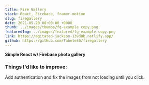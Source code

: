 ```yaml
---
title: Fire Gallery
stack: React, Firebase, framer-motion
slug: firegallery
date: 2021-05-20 00:00:00 +0000
thumb: ../images/thumbs/fg-example copy.png
featuredImg: ../images/featured/fg-example copy.png
link: https://agitated-jackson-139d8b.netlify.app/
github: https://github.com/Tabele86/firegallery
---
```


**Simple React w/ Firebase photo gallery**

### Things I'd like to improve:
Add authentication and fix the images from not loading until you click.
